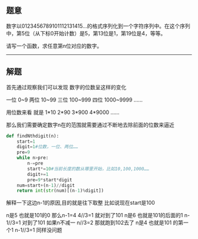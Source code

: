 ## 题意

数字以0123456789101112131415…的格式序列化到一个字符序列中。在这个序列中，第5位（从下标0开始计数）是5，第13位是1，第19位是4，等等。

请写一个函数，求任意第n位对应的数字。

---
## 解题

首先通过观察我们可以发现 数字的位数呈这样的变化

一位 0~9
两位 10~99
三位 100~999
四位 1000~9999
……

用位数来看 就是 1\*10 2\*90 3\*900 4\*9000 ……

那么我们需要确定数字n在的范围就需要通过不断地去除前面的位数来逼近

```python
def findNthdigit(n):
	start=1
	digit=1#位数，一位、两位……
	pre=9
	while n>pre:
		n-=pre
		start*=10#当前长度的数从哪里开始，比如10,100,1000……
		digit+=1
		pre=9*start*digit
	num=start+(n-1)//digit
	return int(str(num)[(n-1)%digit])		
```

解释一下这边n-1的原因,目的就是往下取整  比如说现在start是100  

n是5 也就是101的0 那么n-1=4 4//3=1 就对到了101
n是6 也就是101的后面的1 n-1//3=1 对到了101 如果n不减一 n//3=2 那就跑到102去了
n是4 也就是101 的第一个1 n-1//3=1 同样没问题